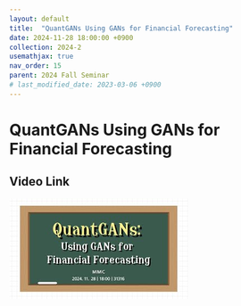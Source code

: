```yaml
---
layout: default
title:  "QuantGANs Using GANs for Financial Forecasting"
date: 2024-11-28 18:00:00 +0900
collection: 2024-2
usemathjax: true
nav_order: 15
parent: 2024 Fall Seminar
# last_modified_date: 2023-03-06 +0900
---
```

# QuantGANs Using GANs for Financial Forecasting
<!-- ## <center> Abstract </center>
Francis Guthrie claimed in 1852 the four color problem. We
proof two essential lemmas and then solve six color problem. We expand
the proof of six color problem into five, four color problem. Kempe
published this proof in 1879. However the flaw was discovered in 1890
by Heawood. Although flawed, Kempe’s idea was used as one of a basic
tool. -->
## Video Link

[![Video Label](pictures/14_gans.jpg)](https://www.youtube.com/watch?v=tpGiUekBvhM)

<!-- ## PDF Download -->

<!-- <a target='_blank' href='../2024-1/2024-1_download/crime.pdf'>What is Counting? PDF</a> -->